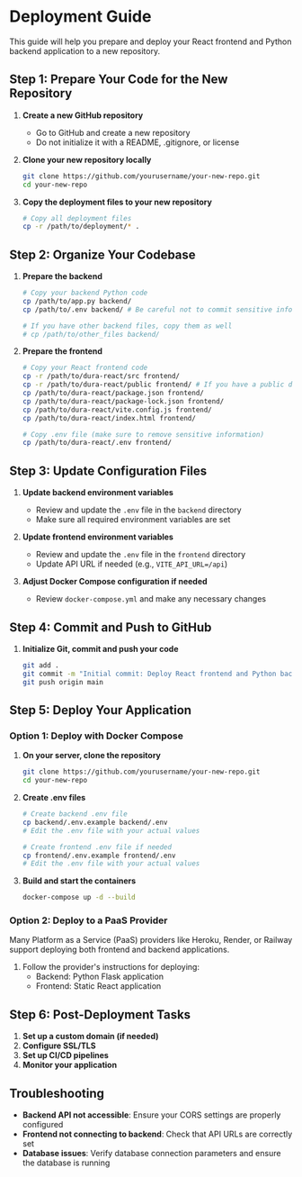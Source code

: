 # Deployment Guide

This guide will help you prepare and deploy your React frontend and Python backend application to a new repository.

## Step 1: Prepare Your Code for the New Repository

1. **Create a new GitHub repository**
   - Go to GitHub and create a new repository
   - Do not initialize it with a README, .gitignore, or license

2. **Clone your new repository locally**
   ```bash
   git clone https://github.com/yourusername/your-new-repo.git
   cd your-new-repo
   ```

3. **Copy the deployment files to your new repository**
   ```bash
   # Copy all deployment files
   cp -r /path/to/deployment/* .
   ```

## Step 2: Organize Your Codebase

1. **Prepare the backend**
   ```bash
   # Copy your backend Python code
   cp /path/to/app.py backend/
   cp /path/to/.env backend/ # Be careful not to commit sensitive information
   
   # If you have other backend files, copy them as well
   # cp /path/to/other_files backend/
   ```

2. **Prepare the frontend**
   ```bash
   # Copy your React frontend code
   cp -r /path/to/dura-react/src frontend/
   cp -r /path/to/dura-react/public frontend/ # If you have a public directory
   cp /path/to/dura-react/package.json frontend/
   cp /path/to/dura-react/package-lock.json frontend/
   cp /path/to/dura-react/vite.config.js frontend/
   cp /path/to/dura-react/index.html frontend/
   
   # Copy .env file (make sure to remove sensitive information)
   cp /path/to/dura-react/.env frontend/
   ```

## Step 3: Update Configuration Files

1. **Update backend environment variables**
   - Review and update the `.env` file in the `backend` directory
   - Make sure all required environment variables are set

2. **Update frontend environment variables**
   - Review and update the `.env` file in the `frontend` directory
   - Update API URL if needed (e.g., `VITE_API_URL=/api`)

3. **Adjust Docker Compose configuration if needed**
   - Review `docker-compose.yml` and make any necessary changes

## Step 4: Commit and Push to GitHub

1. **Initialize Git, commit and push your code**
   ```bash
   git add .
   git commit -m "Initial commit: Deploy React frontend and Python backend"
   git push origin main
   ```

## Step 5: Deploy Your Application

### Option 1: Deploy with Docker Compose

1. **On your server, clone the repository**
   ```bash
   git clone https://github.com/yourusername/your-new-repo.git
   cd your-new-repo
   ```

2. **Create .env files**
   ```bash
   # Create backend .env file
   cp backend/.env.example backend/.env
   # Edit the .env file with your actual values
   
   # Create frontend .env file if needed
   cp frontend/.env.example frontend/.env
   # Edit the .env file with your actual values
   ```

3. **Build and start the containers**
   ```bash
   docker-compose up -d --build
   ```

### Option 2: Deploy to a PaaS Provider

Many Platform as a Service (PaaS) providers like Heroku, Render, or Railway support deploying both frontend and backend applications.

1. Follow the provider's instructions for deploying:
   - Backend: Python Flask application
   - Frontend: Static React application

## Step 6: Post-Deployment Tasks

1. **Set up a custom domain (if needed)**
2. **Configure SSL/TLS**
3. **Set up CI/CD pipelines**
4. **Monitor your application**

## Troubleshooting

- **Backend API not accessible**: Ensure your CORS settings are properly configured
- **Frontend not connecting to backend**: Check that API URLs are correctly set
- **Database issues**: Verify database connection parameters and ensure the database is running 